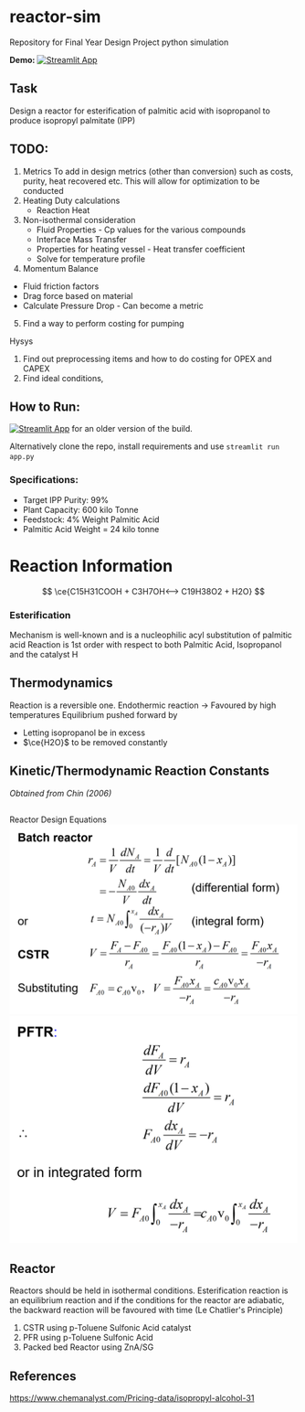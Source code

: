 # reactor-sim
Repository for Final Year Design Project python simulation

**Demo:** [![Streamlit App](https://static.streamlit.io/badges/streamlit_badge_black_white.svg)](https://share.streamlit.io/reoneo97/reactor-sim/app.py)
## Task 
Design a reactor for esterification of palmitic acid with isopropanol to produce isopropyl palmitate (IPP)


## TODO:
1. Metrics 
To add in design metrics (other than conversion) such as costs, purity, heat recovered etc. This will allow for optimization to be conducted
2. Heating Duty calculations
   - Reaction Heat
3. Non-isothermal consideration
   - Fluid Properties - Cp values for the various compounds
   - Interface Mass Transfer
   - Properties for heating vessel - Heat transfer coefficient
   - Solve for temperature profile
4.  Momentum Balance
   - Fluid friction factors
   - Drag force based on material
   - Calculate Pressure Drop - Can become a metric
5. Find a way to perform costing for pumping 

Hysys 
1. Find out preprocessing items and how to do costing for OPEX and CAPEX
2. Find ideal conditions, 

## How to Run:
[![Streamlit App](https://static.streamlit.io/badges/streamlit_badge_black_white.svg)](https://share.streamlit.io/reoneo97/reactor-sim/app.py) for an older version of the build. 

Alternatively clone the repo, install requirements and use `streamlit run app.py` 

### Specifications:
- Target IPP Purity: 99% 
- Plant Capacity: 600 kilo Tonne
- Feedstock: 4% Weight Palmitic Acid
- Palmitic Acid Weight = 24 kilo tonne
# Reaction Information

$$
\ce{C15H31COOH  + C3H7OH<--> C19H38O2 + H2O}
$$

### Esterification

Mechanism is well-known and is a nucleophilic acyl substitution of palmitic acid
Reaction is 1st order with respect to both Palmitic Acid, Isopropanol and the catalyst H



## Thermodynamics
Reaction is a reversible one. 
Endothermic reaction -> Favoured by high temperatures 
Equilibrium pushed forward by
- Letting isopropanol be in excess
- $\ce{H2O}$ to be removed constantly 

## Kinetic/Thermodynamic Reaction Constants
*Obtained from Chin (2006)*


##
Reactor Design Equations
![](pics/2022-01-20-17-52-09.png)
![](pics/2022-01-20-17-52-23.png)


## Reactor 
Reactors should be held in isothermal conditions. Esterification reaction is an equilibrium reaction and if the conditions for the reactor are adiabatic, the backward reaction will be favoured with time (Le Chatlier's Principle)

1. CSTR using p-Toluene Sulfonic Acid catalyst
2. PFR using p-Toluene Sulfonic Acid
3. Packed bed Reactor using ZnA/SG 
## References

https://www.chemanalyst.com/Pricing-data/isopropyl-alcohol-31